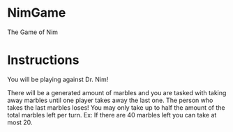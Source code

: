 # NimGame
The Game of Nim

# Instructions
You will be playing against Dr. Nim! 

There will be a generated amount of marbles and you are tasked with taking away marbles until one player takes away the last one. The person who takes the last marbles loses! You may only take up to half the amount of the total marbles left per turn. Ex: If there are 40 marbles left you can take at most 20.
